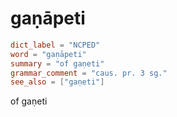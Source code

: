# gaṇāpeti

``` toml
dict_label = "NCPED"
word = "gaṇāpeti"
summary = "of gaṇeti"
grammar_comment = "caus. pr. 3 sg."
see_also = ["gaṇeti"]
```

of gaṇeti

